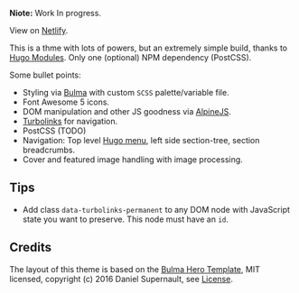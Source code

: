 **Niote:** Work In progress.

View on [Netlify](https://hugo-bulma-hero.netlify.com/).

This is a thme with lots of powers, but an extremely simple build, thanks to [Hugo Modules](https://gohugo.io/hugo-modules/). Only one (optional) NPM dependency (PostCSS).

Some bullet points:

* Styling via [Bulma](https://bulma.io/) with custom `SCSS` palette/variable file.
* Font Awesome 5 icons.
* DOM manipulation and other JS goodness via [AlpineJS]( https://github.com/alpinejs/alpine).
* [Turbolinks](https://github.com/turbolinks/turbolinks) for navigation.
* PostCSS (TODO)
* Navigation: Top level [Hugo menu](https://gohugo.io/content-management/menus/), left side section-tree, section breadcrumbs.
* Cover and featured image handling with image processing.

## Tips

* Add class `data-turbolinks-permanent` to any DOM node with JavaScript state you want to preserve. This node must have an `id`.

## Credits

The layout of this theme is based on the [Bulma Hero Template](https://github.com/BulmaTemplates/bulma-templates/blob/master/templates/hero.html), MIT licensed, copyright (c) 2016 Daniel Supernault, see [License](https://github.com/bulmatemplates/bulma-templates/blob/master/LICENSE).